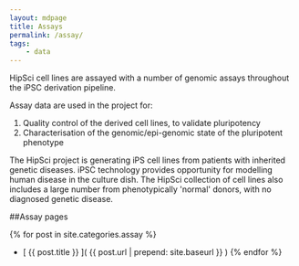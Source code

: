 ```yaml
---
layout: mdpage
title: Assays
permalink: /assay/
tags:
    - data
---
```


HipSci cell lines are assayed with a number of genomic assays throughout the iPSC derivation pipeline.

Assay data are used in the project for:

1. Quality control of the derived cell lines, to validate pluripotency
2. Characterisation of the genomic/epi-genomic state of the pluripotent phenotype

The HipSci project is generating iPS cell lines from patients with inherited genetic diseases.
iPSC technology provides opportunity for modelling human disease in the culture dish.
The HipSci collection of cell lines also includes a large number from phenotypically 'normal' donors, with no diagnosed genetic disease.

##Assay pages

{% for post in site.categories.assay %}
* [ {{ post.title }} ]( {{ post.url | prepend: site.baseurl }} )
{% endfor %}
